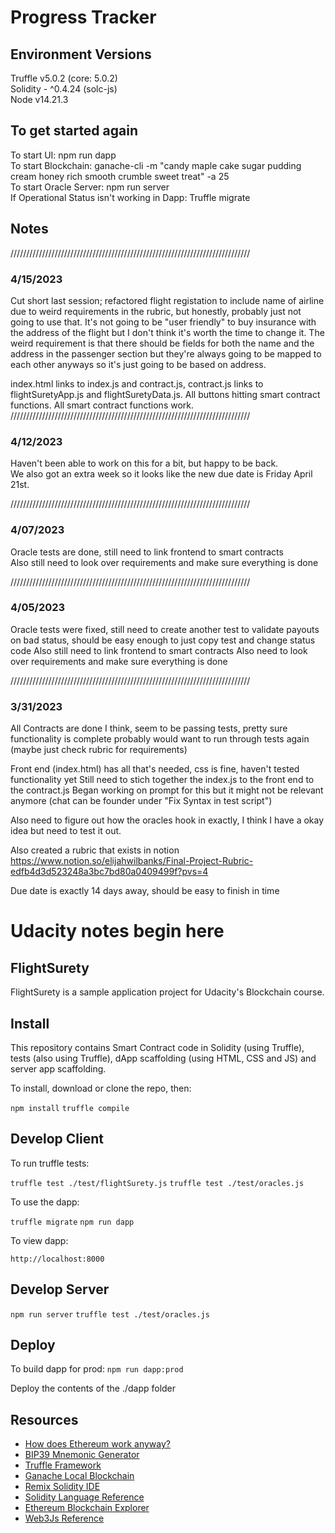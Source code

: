 # Progress Tracker

## Environment Versions
Truffle v5.0.2 (core: 5.0.2)  
Solidity - ^0.4.24 (solc-js)  
Node v14.21.3  

## To get started again
To start UI: npm run dapp  
To start Blockchain: ganache-cli -m "candy maple cake sugar pudding cream honey rich smooth crumble sweet treat" -a 25  
To start Oracle Server: npm run server  
If Operational Status isn't working in Dapp: Truffle migrate  

## Notes
////////////////////////////////////////////////////////////////////////////

### 4/15/2023
Cut short last session; refactored flight registation to include name of airline due to weird requirements in the rubric, but honestly, probably just not going to use that. It's not going to be
"user friendly" to buy insurance with the address of the flight but I don't think it's worth the time to change it. The weird requirement is that there should be fields for both the name and the address in the passenger section but they're always going to be mapped to each other anyways so it's just going to be based on address.

index.html links to index.js and contract.js, contract.js links to flightSuretyApp.js and flightSuretyData.js. All buttons hitting smart contract functions. All smart contract functions work.
////////////////////////////////////////////////////////////////////////////

### 4/12/2023
Haven't been able to work on this for a bit, but happy to be back.  
We also got an extra week so it looks like the new due date is Friday April 21st.

////////////////////////////////////////////////////////////////////////////

### 4/07/2023
Oracle tests are done, still need to link frontend to smart contracts  
Also still need to look over requirements and make sure everything is done

////////////////////////////////////////////////////////////////////////////

### 4/05/2023
Oracle tests were fixed, still need to create another test to validate payouts on bad status, should be easy enough to just copy test and change status code
Also still need to link frontend to smart contracts
Also need to look over requirements and make sure everything is done

////////////////////////////////////////////////////////////////////////////

### 3/31/2023
All Contracts are done I think, seem to be passing tests, pretty sure functionality is complete
probably would want to run through tests again (maybe just check rubric for requirements)

Front end (index.html) has all that's needed, css is fine, haven't tested functionality yet
Still need to stich together the index.js to the front end to the contract.js
Began working on prompt for this but it might not be relevant anymore (chat can be founder under "Fix Syntax in test script")

Also need to figure out how the oracles hook in exactly, I think I have a okay idea but need to test it out.

Also created a rubric that exists in notion
https://www.notion.so/elijahwilbanks/Final-Project-Rubric-edfb4d3d523248a3bc7bd80a0409499f?pvs=4

Due date is exactly 14 days away, should be easy to finish in time


# Udacity notes begin here
## FlightSurety

FlightSurety is a sample application project for Udacity's Blockchain course.

## Install

This repository contains Smart Contract code in Solidity (using Truffle), tests (also using Truffle), dApp scaffolding (using HTML, CSS and JS) and server app scaffolding.

To install, download or clone the repo, then:

`npm install`
`truffle compile`

## Develop Client

To run truffle tests:

`truffle test ./test/flightSurety.js`
`truffle test ./test/oracles.js`

To use the dapp:

`truffle migrate`
`npm run dapp`

To view dapp:

`http://localhost:8000`

## Develop Server

`npm run server`
`truffle test ./test/oracles.js`

## Deploy

To build dapp for prod:
`npm run dapp:prod`

Deploy the contents of the ./dapp folder


## Resources

* [How does Ethereum work anyway?](https://medium.com/@preethikasireddy/how-does-ethereum-work-anyway-22d1df506369)
* [BIP39 Mnemonic Generator](https://iancoleman.io/bip39/)
* [Truffle Framework](http://truffleframework.com/)
* [Ganache Local Blockchain](http://truffleframework.com/ganache/)
* [Remix Solidity IDE](https://remix.ethereum.org/)
* [Solidity Language Reference](http://solidity.readthedocs.io/en/v0.4.24/)
* [Ethereum Blockchain Explorer](https://etherscan.io/)
* [Web3Js Reference](https://github.com/ethereum/wiki/wiki/JavaScript-API)